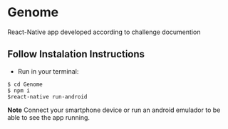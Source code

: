 # Genome
React-Native app developed according to challenge documention

## Follow Instalation Instructions
- Run in your terminal:
````
$ cd Genome
$ npm i
$react-native run-android
````

**Note**
Connect your smartphone device or run an android emulador to be able to see the app running.